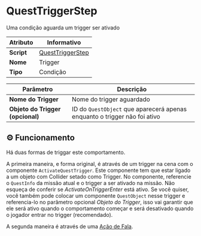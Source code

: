 ﻿# QuestTriggerStep

Uma condição aguarda um trigger ser ativado

| Atributo | Informativo |
| -- | -- |
| **Script** | [QuestTriggerStep](../../../RPG/Assets/Resources/QuestSteps/QuestTriggerStep.cs) |
| **Nome** | Trigger  |
| **Tipo** | Condição |

| Parâmetro | Descrição |
| -- | -- |
| **Nome do Trigger** | Nome do trigger aguardado |
| **Objeto do Trigger (opcional)** | ID do `QuestObject` que aparecerá apenas enquanto o trigger não foi ativo |

## ⚙️ Funcionamento

Há duas formas de triggar este comportamento. 

A primeira maneira, e forma original, é através de um trigger na cena com o componente `ActivateQuestTrigger`. Este componente tem que estar ligado a um objeto com Collider setado como Trigger. No componente, referencie o `QuestInfo` da missão atual e o trigger a ser ativado na missão. Não esqueça de conferir se *ActivateOnTriggerEnter*  está ativo. Se você quiser, você também pode colocar um componente `QuestObject` nesse trigger e referencia-lo no parâmetro opcional *Objeto do Trigger*, isso vai garantir que ele será ativo quando o comportamento começar e será desativado quando o jogador entrar no trigger (recomendado).

A segunda maneira é através de uma [Ação de Fala](./Acao_TRIGGAR_MISSAO.md).
